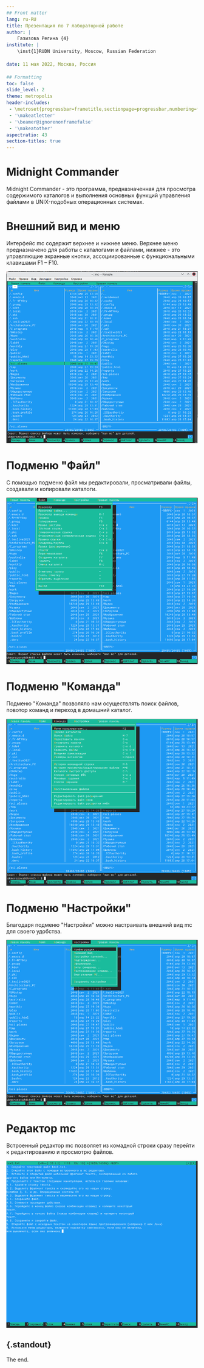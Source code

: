 ```yaml
---
## Front matter
lang: ru-RU
title: Презентация по 7 лабораторной работе
author: |
	Газизова Регина {4}
institute: |
	\inst{1}RUDN University, Moscow, Russian Federation
	
date: 11 мая 2022, Москва, Россия

## Formatting
toc: false
slide_level: 2
theme: metropolis
header-includes: 
 - \metroset{progressbar=frametitle,sectionpage=progressbar,numbering=fraction}
 - '\makeatletter'
 - '\beamer@ignorenonframefalse'
 - '\makeatother'
aspectratio: 43
section-titles: true
---
```



# Midnight Commander
Midnight Commander - это программа, предназначенная для просмотра
содержимого каталогов и выполнения основных функций управления
файлами в UNIX-подобных операционных системах.

# Внешний вид и меню

Интерфейс mc содержит верхнее и нижнее меню. Верхнее меню предназначено для работы с каталогами и файлами, нижнее - это управляющие экранные кнопки, ассоциированные с функциональными клавишами F1 – F10.

![MC](1.png)

# Подменю "Файл"

С помощью подменю файл мы редактировали, просматривали файлы, создавали и копировали каталоги.

![Файл](2.png)

# Подменю "Команда"

Подменю "Команда" позволяло нам осуществлять поиск файлов, повотор команд и переход в домашний каталог.

![Команда](3.png)

# Подменю "Настройки"

Благодаря подменю "Настройки" можно настраивать внешний вид mc для своего удобства.

![Настройки](4.png)

# Редактор mc

Встроенный редактор mc позволяет из комадной строки сразу перейти к редактированию и просмотрю файлов.

![Редактор](5.png)


## {.standout}

The end.

